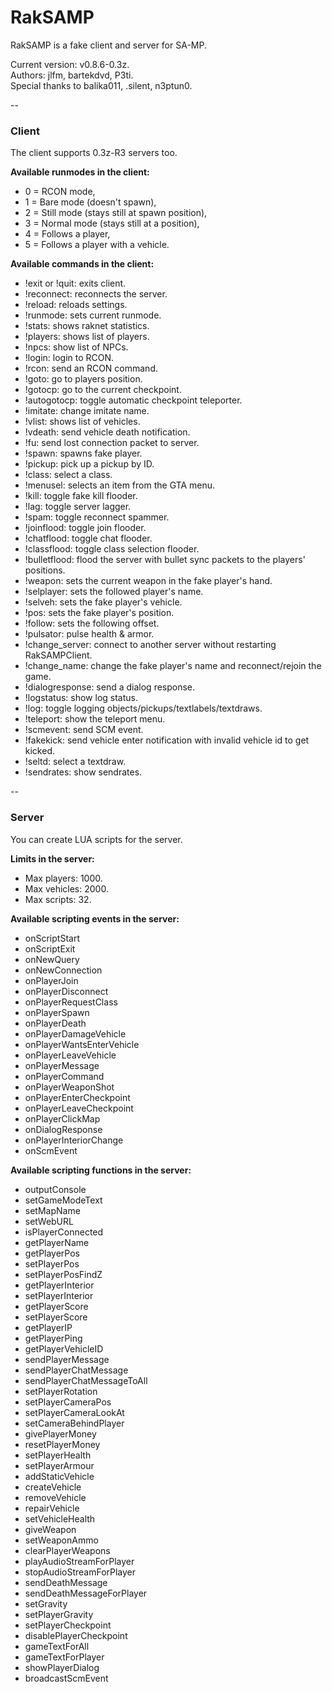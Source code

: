 RakSAMP
=======
RakSAMP is a fake client and server for SA-MP.  
  
Current version: v0.8.6-0.3z.  
Authors: jlfm, bartekdvd, P3ti.  
Special thanks to balika011, .silent, n3ptun0.  

--
### Client
The client supports 0.3z-R3 servers too.  
  
**Available runmodes in the client:**
* 0 = RCON mode,
* 1 = Bare mode (doesn't spawn),
* 2 = Still mode (stays still at spawn position),
* 3 = Normal mode (stays still at a position),
* 4 = Follows a player,
* 5 = Follows a player with a vehicle.
  
**Available commands in the client:**
* !exit or !quit: exits client.
* !reconnect: reconnects the server.
* !reload: reloads settings.
* !runmode: sets current runmode.
* !stats: shows raknet statistics.
* !players: shows list of players.
* !npcs: show list of NPCs.
* !login: login to RCON.
* !rcon: send an RCON command.
* !goto: go to players position.
* !gotocp: go to the current checkpoint.
* !autogotocp: toggle automatic checkpoint teleporter.
* !imitate: change imitate name.
* !vlist: shows list of vehicles.
* !vdeath: send vehicle death notification.
* !fu: send lost connection packet to server.
* !spawn: spawns fake player.
* !pickup: pick up a pickup by ID.
* !class: select a class.
* !menusel: selects an item from the GTA menu.
* !kill: toggle fake kill flooder.
* !lag: toggle server lagger.
* !spam: toggle reconnect spammer.
* !joinflood: toggle join flooder.
* !chatflood: toggle chat flooder.
* !classflood: toggle class selection flooder.
* !bulletflood: flood the server with bullet sync packets to the players' positions.
* !weapon: sets the current weapon in the fake player's hand.
* !selplayer: sets the followed player's name.
* !selveh: sets the fake player's vehicle.
* !pos: sets the fake player's position.
* !follow: sets the following offset.
* !pulsator: pulse health & armor.
* !change_server: connect to another server without restarting RakSAMPClient.
* !change_name: change the fake player's name and reconnect/rejoin the game.
* !dialogresponse: send a dialog response.
* !logstatus: show log status.
* !log: toggle logging objects/pickups/textlabels/textdraws.
* !teleport: show the teleport menu.
* !scmevent: send SCM event.
* !fakekick: send vehicle enter notification with invalid vehicle id to get kicked.
* !seltd: select a textdraw.
* !sendrates: show sendrates.

--
### Server
You can create LUA scripts for the server.
  
**Limits in the server:**
* Max players: 1000.
* Max vehicles: 2000.
* Max scripts: 32.
  
**Available scripting events in the server:**
* onScriptStart
* onScriptExit
* onNewQuery
* onNewConnection
* onPlayerJoin
* onPlayerDisconnect
* onPlayerRequestClass
* onPlayerSpawn
* onPlayerDeath
* onPlayerDamageVehicle
* onPlayerWantsEnterVehicle
* onPlayerLeaveVehicle
* onPlayerMessage
* onPlayerCommand
* onPlayerWeaponShot
* onPlayerEnterCheckpoint
* onPlayerLeaveCheckpoint
* onPlayerClickMap
* onDialogResponse
* onPlayerInteriorChange
* onScmEvent
  
**Available scripting functions in the server:**
* outputConsole
* setGameModeText
* setMapName
* setWebURL
* isPlayerConnected
* getPlayerName
* getPlayerPos
* setPlayerPos
* setPlayerPosFindZ
* getPlayerInterior
* setPlayerInterior
* getPlayerScore
* setPlayerScore
* getPlayerIP
* getPlayerPing
* getPlayerVehicleID
* sendPlayerMessage
* sendPlayerChatMessage
* sendPlayerChatMessageToAll
* setPlayerRotation
* setPlayerCameraPos
* setPlayerCameraLookAt
* setCameraBehindPlayer
* givePlayerMoney
* resetPlayerMoney
* setPlayerHealth
* setPlayerArmour
* addStaticVehicle
* createVehicle
* removeVehicle
* repairVehicle
* setVehicleHealth
* giveWeapon
* setWeaponAmmo
* clearPlayerWeapons
* playAudioStreamForPlayer
* stopAudioStreamForPlayer
* sendDeathMessage
* sendDeathMessageForPlayer
* setGravity
* setPlayerGravity
* setPlayerCheckpoint
* disablePlayerCheckpoint
* gameTextForAll
* gameTextForPlayer
* showPlayerDialog
* broadcastScmEvent
